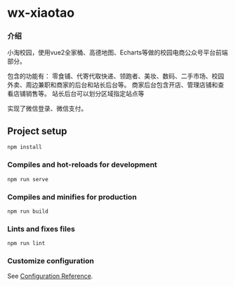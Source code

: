 # wx-xiaotao

### 介绍
小淘校园，使用vue2全家桶、高德地图、Echarts等做的校园电商公众号平台前端部分。

包含的功能有：
    零食铺、代寄代取快递、领跑者、美妆、数码、二手市场、校园外卖、周边兼职和商家的后台和站长后台等。
    商家后台包含开店、管理店铺和查看店铺销售等。
    站长后台可以划分区域指定站点等

实现了微信登录、微信支付。

## Project setup
```
npm install
```

### Compiles and hot-reloads for development
```
npm run serve
```

### Compiles and minifies for production
```
npm run build
```

### Lints and fixes files
```
npm run lint
```

### Customize configuration
See [Configuration Reference](https://cli.vuejs.org/config/).
